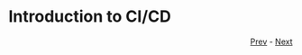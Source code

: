 # Introduction to CI/CD

<div align="right">
   
   [Prev](00_pre-req.md) - [Next](02_intro-to-code.md)
</div>